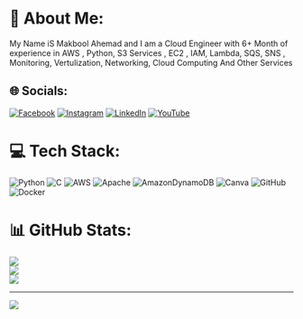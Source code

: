 # 💫 About Me:
My Name iS Makbool Ahemad and I am a Cloud Engineer with 6+ Month  of experience in AWS , Python, S3 Services , EC2 , IAM, Lambda, SQS, SNS , Monitoring, Vertulization, Networking, Cloud Computing And Other Services


## 🌐 Socials:
[![Facebook](https://img.shields.io/badge/Facebook-%231877F2.svg?logo=Facebook&logoColor=white)](https://facebook.com/viralsamyt) [![Instagram](https://img.shields.io/badge/Instagram-%23E4405F.svg?logo=Instagram&logoColor=white)](https://instagram.com/viralsamyt) [![LinkedIn](https://img.shields.io/badge/LinkedIn-%230077B5.svg?logo=linkedin&logoColor=white)](https://linkedin.com/in/viralsamyt) [![YouTube](https://img.shields.io/badge/YouTube-%23FF0000.svg?logo=YouTube&logoColor=white)](https://youtube.com/@viralsam) 

# 💻 Tech Stack:
![Python](https://img.shields.io/badge/python-3670A0?style=for-the-badge&logo=python&logoColor=ffdd54) ![C](https://img.shields.io/badge/c-%2300599C.svg?style=for-the-badge&logo=c&logoColor=white) ![AWS](https://img.shields.io/badge/AWS-%23FF9900.svg?style=for-the-badge&logo=amazon-aws&logoColor=white) ![Apache](https://img.shields.io/badge/apache-%23D42029.svg?style=for-the-badge&logo=apache&logoColor=white) ![AmazonDynamoDB](https://img.shields.io/badge/Amazon%20DynamoDB-4053D6?style=for-the-badge&logo=Amazon%20DynamoDB&logoColor=white) ![Canva](https://img.shields.io/badge/Canva-%2300C4CC.svg?style=for-the-badge&logo=Canva&logoColor=white) ![GitHub](https://img.shields.io/badge/github-%23121011.svg?style=for-the-badge&logo=github&logoColor=white) ![Docker](https://img.shields.io/badge/docker-%230db7ed.svg?style=for-the-badge&logo=docker&logoColor=white)
# 📊 GitHub Stats:
![](https://github-readme-stats.vercel.app/api?username=viralsamyt&theme=merko&hide_border=false&include_all_commits=false&count_private=false)<br/>
![](https://github-readme-streak-stats.herokuapp.com/?user=viralsamyt&theme=merko&hide_border=false)<br/>
![](https://github-readme-stats.vercel.app/api/top-langs/?username=viralsamyt&theme=merko&hide_border=false&include_all_commits=false&count_private=false&layout=compact)

---
[![](https://visitcount.itsvg.in/api?id=viralsamyt&icon=0&color=0)](https://visitcount.itsvg.in)

<!-- Proudly created with GPRM ( https://gprm.itsvg.in ) -->
